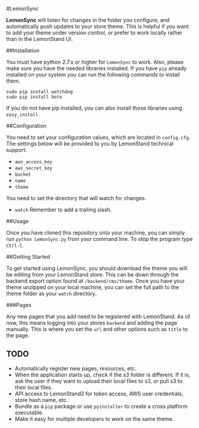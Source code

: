 #LemonSync

**LemonSync** will listen for changes in the folder you configure, and automatically push updates to your store theme. This is helpful if you want to add your theme under version control, or prefer to work locally rather than in the LemonStand UI.

##Installation

You must have python 2.7.x or higher for `LemonSync` to work. Also, please make sure you have the needed libraries installed. If you have `pip` already installed on your system you can run the following commands to install them.

`sudo pip install watchdog`  
`sudo pip install boto`

If you do not have pip installed, you can also install those libraries using `easy_install`. 

##Configuration

You need to set your configuration values, which are located in `config.cfg`. The settings below will be provided to you by LemonStand technical support.

- `aws_access_key`
- `aws_secret_key`
- `bucket`
- `name` 
- `theme`

You need to set the directory that will watch for changes.
- `watch` Remember to add a trailing slash.

##Usage

Once you have cloned this repository onto your machine, you can simply run `python LemonSync.py` from your command line. To stop the program type `Ctrl-C`.

##Getting Started

To get started using LemonSync, you should download the theme you will be editing from your LemonStand store. This can be down through the backend export option found at `/backend/cms/theme`. Once you have your theme unzipped on your local machine, you can set the full path to the theme folder as your `watch` directory. 

###Pages

Any new pages that you add need to be registered with LemonStand. As of now, this means logging into your stores `backend` and adding the page manually. This is where you set the `url` and other options such as `title` to the page.


## TODO
- Automatically register new pages, resources, etc.
- When the application starts up, check if the s3 folder is different. If it is, ask the user if they want to upload their local files to s3, or pull s3 to their local files.  
- API access to LemonStand2 for token access, AWS user credentials, store hash name, etc.
- Bundle as a `pip` package or use `pyinstaller` to create a cross platform executable.
- Make it easy for multiple developers to work on the same theme.
